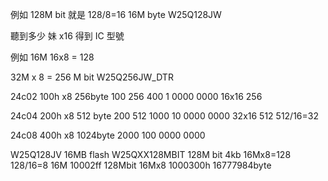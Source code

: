 
例如
128M bit 就是
128/8=16
16M byte
W25Q128JW 


聽到多少 妹 x16 得到 IC 型號

例如 16M 16x8 = 128

32M x 8 = 256 M bit
W25Q256JW_DTR


24c02
100h x8
256byte
100
256
400
1 0000 0000
16x16 256




24c04
200h x8
512 byte
200
512
1000
10 0000 0000
32x16 512
512/16=32

24c08
400h x8
1024byte
2000
100 0000 0000


W25Q128JV
16MB flash
W25QXX128MBIT
128M bit
4kb
16Mx8=128
128/16=8
16M
10002ff
128Mbit
16Mx8
1000300h
16777984byte

